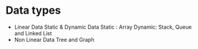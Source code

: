 # Data types
- Linear Data
	Static & Dynamic Data
		Static : Array
		Dynamic: Stack, Queue and Linked List
- Non Linear Data
	 Tree and Graph

